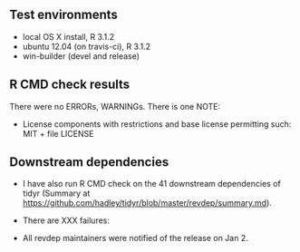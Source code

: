 ## Test environments
* local OS X install, R 3.1.2
* ubuntu 12.04 (on travis-ci), R 3.1.2
* win-builder (devel and release)

## R CMD check results
There were no ERRORs, WARNINGs. There is one NOTE:

* License components with restrictions and base license permitting such:
  MIT + file LICENSE

## Downstream dependencies

* I have also run R CMD check on the 41 downstream dependencies of tidyr
  (Summary at https://github.com/hadley/tidyr/blob/master/revdep/summary.md). 
  
* There are XXX failures:

* All revdep maintainers were notified of the release on Jan 2.

